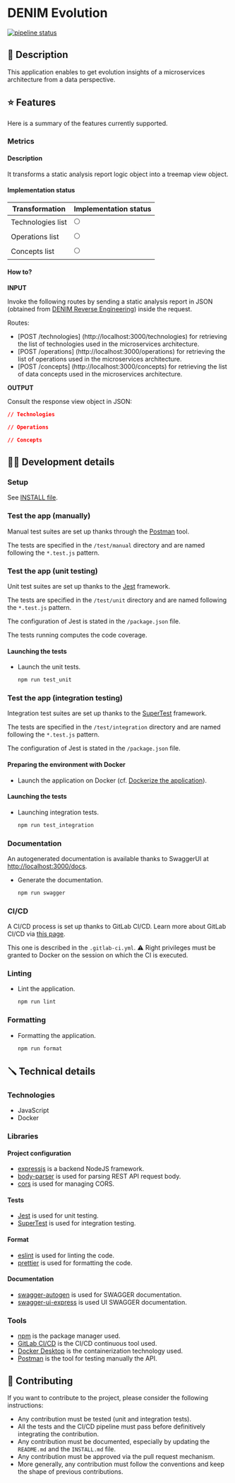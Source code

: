 # DENIM Evolution

[![pipeline status](https://gitlab.unamur.be/denim/evolution/badges/master/pipeline.svg)](https://gitlab.unamur.be/denim/evolution/-/commits/master)

## 📣 Description

This application enables to get evolution insights of a microservices architecture from a data perspective.

## ⭐ Features

Here is a summary of the features currently supported.

### Metrics

#### Description

It transforms a static analysis report logic object into a treemap view object.

#### Implementation status

| Transformation    | Implementation status |
| ----------------- | --------------------- |
| Technologies list | 🌕                    |
| Operations list   | 🌕                    |
| Concepts list     | 🌕                    |

#### How to?

**INPUT**

Invoke the following routes by sending a static analysis report in JSON (obtained from [DENIM Reverse Engineering](https://github.com/DatabaseEvolutionNudgeInMicroservices/reverse-engineering)) inside the request.

Routes:

- [POST /technologies] (http://localhost:3000/technologies) for retrieving the list of technologies used in the microservices architecture.
- [POST /operations] (http://localhost:3000/operations) for retrieving the list of operations used in the microservices architecture.
- [POST /concepts] (http://localhost:3000/concepts) for retrieving the list of data concepts used in the microservices architecture.

**OUTPUT**

Consult the response view object in JSON:

```json
// Technologies

// Operations

// Concepts
```

## 👩‍💻 Development details

### Setup

See [INSTALL file](INSTALL.md).

### Test the app (manually)

Manual test suites are set up thanks through the [Postman](https://www.postman.com/) tool.

The tests are specified in the `/test/manual` directory and are named following the `*.test.js` pattern.

### Test the app (unit testing)

Unit test suites are set up thanks to the [Jest](https://www.npmjs.com/package/jest) framework.

The tests are specified in the `/test/unit` directory and are named following the `*.test.js` pattern.

The configuration of Jest is stated in the `/package.json` file.

The tests running computes the code coverage.

#### Launching the tests

- Launch the unit tests.

  ```bash
  npm run test_unit
  ```

### Test the app (integration testing)

Integration test suites are set up thanks to the [SuperTest](https://www.npmjs.com/package/supertest) framework.

The tests are specified in the `/test/integration` directory and are named following the `*.test.js` pattern.

The configuration of Jest is stated in the `/package.json` file.

#### Preparing the environment with Docker

- Launch the application on Docker (cf. [Dockerize the application](#dockerize-the-application)).

#### Launching the tests

- Launching integration tests.

  ```bash
  npm run test_integration
  ```

### Documentation

An autogenerated documentation is available thanks to SwaggerUI
at [http://localhost:3000/docs](http://localhost:3000/docs).

- Generate the documentation.

  ```bash
  npm run swagger
  ```

### CI/CD

A CI/CD process is set up thanks to GitLab CI/CD.
Learn more about GitLab CI/CD via [this page](https://docs.gitlab.com/ee/ci/).

This one is described in the `.gitlab-ci.yml`.
⚠️ Right privileges must be granted to Docker on the session on which the CI is executed.

### Linting

- Lint the application.

  ```sh
  npm run lint
  ```

### Formatting

- Formatting the application.

  ```sh
  npm run format
  ```

## 🪛 Technical details

### Technologies

- JavaScript
- Docker

### Libraries

#### Project configuration

- [expressjs](https://www.npmjs.com/package/express) is a backend NodeJS framework.
- [body-parser](https://www.npmjs.com/package/body-parser) is used for parsing REST API request body.
- [cors](https://www.npmjs.com/package/cors) is used for managing CORS.

#### Tests

- [Jest](https://www.npmjs.com/package/jest) is used for unit testing.
- [SuperTest](https://www.npmjs.com/package/supertest) is used for integration testing.

#### Format

- [eslint](https://eslint.org/) is used for linting the code.
- [prettier](https://prettier.io/) is used for formatting the code.

#### Documentation

- [swagger-autogen](https://www.npmjs.com/package/swagger-autogen) is used for SWAGGER documentation.
- [swagger-ui-express](https://www.npmjs.com/package/swagger-ui-express) is used UI SWAGGER documentation.

### Tools

- [npm](https://www.npmjs.com/) is the package manager used.
- [GitLab CI/CD](https://docs.gitlab.com/ee/ci/) is the CI/CD continuous tool used.
- [Docker Desktop](https://docs.docker.com/desktop/windows/install/) is the containerization technology used.
- [Postman](https://www.postman.com/) is the tool for testing manually the API.

## 🤝 Contributing

If you want to contribute to the project, please consider the following instructions:

- Any contribution must be tested (unit and integration tests).
- All the tests and the CI/CD pipeline must pass before definitively integrating the contribution.
- Any contribution must be documented, especially by updating the `README.md` and the `INSTALL.md` file.
- Any contribution must be approved via the pull request mechanism.
- More generally, any contribution must follow the conventions and keep the shape of previous contributions.

